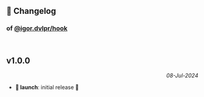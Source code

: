 ## 📒 Changelog

### of [@igor.dvlpr/hook](https://github.com/igorskyflyer/npm-hook)

<br>

## v1.0.0

<p align="right"><em>08-Jul-2024</em></p>

- **🚀 launch**: initial release 🎉
